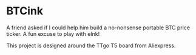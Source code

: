 # BTCink
A friend asked if I could help him build a no-nonsense portable BTC price ticker. A fun excuse to play with eInk!

This project is designed around the TTgo T5 board from Aliexpress.
